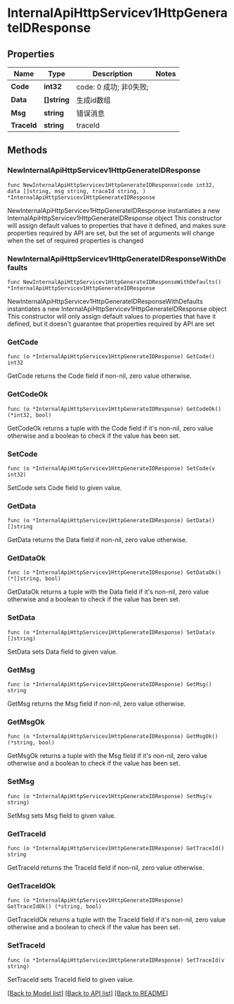 # InternalApiHttpServicev1HttpGenerateIDResponse

## Properties

Name | Type | Description | Notes
------------ | ------------- | ------------- | -------------
**Code** | **int32** | code:  0 成功; 非0失败; | 
**Data** | **[]string** | 生成id数组 | 
**Msg** | **string** | 错误消息 | 
**TraceId** | **string** | traceId | 

## Methods

### NewInternalApiHttpServicev1HttpGenerateIDResponse

`func NewInternalApiHttpServicev1HttpGenerateIDResponse(code int32, data []string, msg string, traceId string, ) *InternalApiHttpServicev1HttpGenerateIDResponse`

NewInternalApiHttpServicev1HttpGenerateIDResponse instantiates a new InternalApiHttpServicev1HttpGenerateIDResponse object
This constructor will assign default values to properties that have it defined,
and makes sure properties required by API are set, but the set of arguments
will change when the set of required properties is changed

### NewInternalApiHttpServicev1HttpGenerateIDResponseWithDefaults

`func NewInternalApiHttpServicev1HttpGenerateIDResponseWithDefaults() *InternalApiHttpServicev1HttpGenerateIDResponse`

NewInternalApiHttpServicev1HttpGenerateIDResponseWithDefaults instantiates a new InternalApiHttpServicev1HttpGenerateIDResponse object
This constructor will only assign default values to properties that have it defined,
but it doesn't guarantee that properties required by API are set

### GetCode

`func (o *InternalApiHttpServicev1HttpGenerateIDResponse) GetCode() int32`

GetCode returns the Code field if non-nil, zero value otherwise.

### GetCodeOk

`func (o *InternalApiHttpServicev1HttpGenerateIDResponse) GetCodeOk() (*int32, bool)`

GetCodeOk returns a tuple with the Code field if it's non-nil, zero value otherwise
and a boolean to check if the value has been set.

### SetCode

`func (o *InternalApiHttpServicev1HttpGenerateIDResponse) SetCode(v int32)`

SetCode sets Code field to given value.


### GetData

`func (o *InternalApiHttpServicev1HttpGenerateIDResponse) GetData() []string`

GetData returns the Data field if non-nil, zero value otherwise.

### GetDataOk

`func (o *InternalApiHttpServicev1HttpGenerateIDResponse) GetDataOk() (*[]string, bool)`

GetDataOk returns a tuple with the Data field if it's non-nil, zero value otherwise
and a boolean to check if the value has been set.

### SetData

`func (o *InternalApiHttpServicev1HttpGenerateIDResponse) SetData(v []string)`

SetData sets Data field to given value.


### GetMsg

`func (o *InternalApiHttpServicev1HttpGenerateIDResponse) GetMsg() string`

GetMsg returns the Msg field if non-nil, zero value otherwise.

### GetMsgOk

`func (o *InternalApiHttpServicev1HttpGenerateIDResponse) GetMsgOk() (*string, bool)`

GetMsgOk returns a tuple with the Msg field if it's non-nil, zero value otherwise
and a boolean to check if the value has been set.

### SetMsg

`func (o *InternalApiHttpServicev1HttpGenerateIDResponse) SetMsg(v string)`

SetMsg sets Msg field to given value.


### GetTraceId

`func (o *InternalApiHttpServicev1HttpGenerateIDResponse) GetTraceId() string`

GetTraceId returns the TraceId field if non-nil, zero value otherwise.

### GetTraceIdOk

`func (o *InternalApiHttpServicev1HttpGenerateIDResponse) GetTraceIdOk() (*string, bool)`

GetTraceIdOk returns a tuple with the TraceId field if it's non-nil, zero value otherwise
and a boolean to check if the value has been set.

### SetTraceId

`func (o *InternalApiHttpServicev1HttpGenerateIDResponse) SetTraceId(v string)`

SetTraceId sets TraceId field to given value.



[[Back to Model list]](../README.md#documentation-for-models) [[Back to API list]](../README.md#documentation-for-api-endpoints) [[Back to README]](../README.md)


